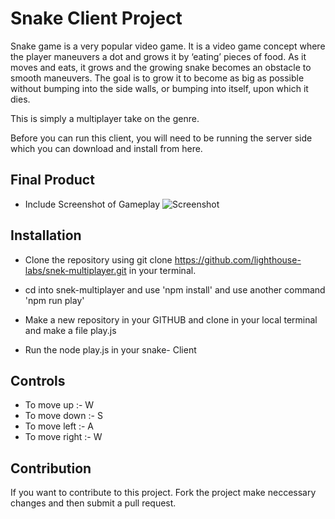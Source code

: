 # Snake Client Project

Snake game is a very popular video game. It is a video game concept where the player maneuvers a dot and grows it by ‘eating’ pieces of food. As it moves and eats, it grows and the growing snake becomes an obstacle to smooth maneuvers. The goal is to grow it to become as big as possible without bumping into the side walls, or bumping into itself, upon which it dies.

This is simply a multiplayer take on the genre.

Before you can run this client, you will need to be running the server side which you can download and install from here. 

## Final Product

- Include Screenshot of Gameplay 
![Screenshot](snake%20man.png)
## Installation
- Clone the repository using git clone https://github.com/lighthouse-labs/snek-multiplayer.git in your terminal. 
- cd into snek-multiplayer and use 'npm install' and use another command 'npm run play'

- Make a new repository in your GITHUB and clone in your local terminal and make a file play.js
- Run the node play.js in your snake- Client


## Controls
- To move up :- W
- To move down :- S
- To move left :- A
- To move right :- W

## Contribution
If you want to contribute to this project. Fork the project make neccessary changes and then submit a pull request.